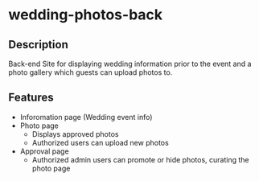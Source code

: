 # wedding-photos-back

## Description
Back-end Site for displaying wedding information prior to the event and a photo gallery which guests can upload photos to.

## Features
* Inforomation page (Wedding event info)
* Photo page
    * Displays approved photos
    * Authorized users can upload new photos
* Approval page
    * Authorized admin users can promote or hide photos, curating the photo page
